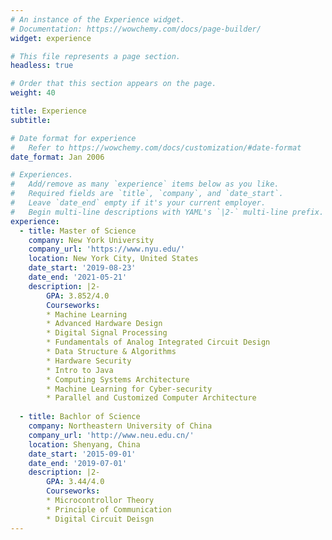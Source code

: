 ```yaml
---
# An instance of the Experience widget.
# Documentation: https://wowchemy.com/docs/page-builder/
widget: experience

# This file represents a page section.
headless: true

# Order that this section appears on the page.
weight: 40

title: Experience
subtitle:

# Date format for experience
#   Refer to https://wowchemy.com/docs/customization/#date-format
date_format: Jan 2006

# Experiences.
#   Add/remove as many `experience` items below as you like.
#   Required fields are `title`, `company`, and `date_start`.
#   Leave `date_end` empty if it's your current employer.
#   Begin multi-line descriptions with YAML's `|2-` multi-line prefix.
experience:
  - title: Master of Science
    company: New York University
    company_url: 'https://www.nyu.edu/'
    location: New York City, United States
    date_start: '2019-08-23'
    date_end: '2021-05-21'
    description: |2-
        GPA: 3.852/4.0
        Courseworks:
        * Machine Learning
        * Advanced Hardware Design
        * Digital Signal Processing
        * Fundamentals of Analog Integrated Circuit Design
        * Data Structure & Algorithms
        * Hardware Security
        * Intro to Java
        * Computing Systems Architecture 
        * Machine Learning for Cyber-security
        * Parallel and Customized Computer Architecture
        
  - title: Bachlor of Science
    company: Northeastern University of China
    company_url: 'http://www.neu.edu.cn/'
    location: Shenyang, China
    date_start: '2015-09-01'
    date_end: '2019-07-01'
    description: |2-
        GPA: 3.44/4.0
        Courseworks:
        * Microcontrollor Theory
        * Principle of Communication
        * Digital Circuit Deisgn
---
```

